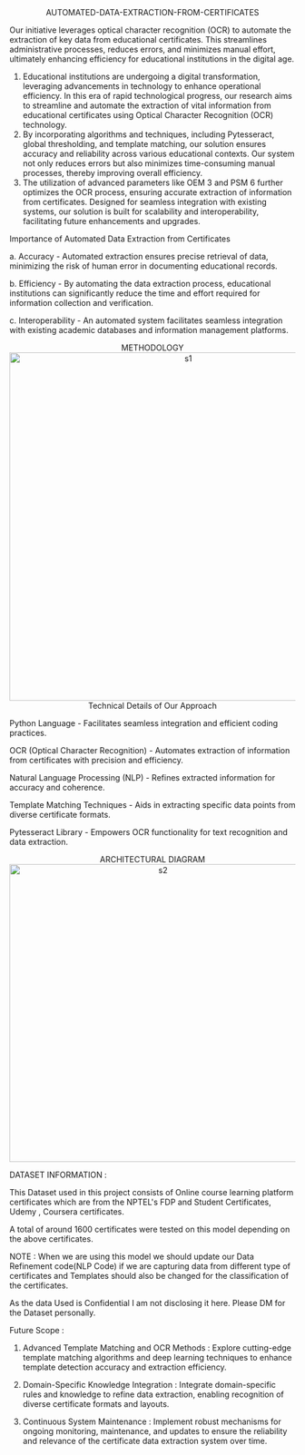 <div align="center">
AUTOMATED-DATA-EXTRACTION-FROM-CERTIFICATES
</div>

Our initiative leverages optical character recognition (OCR) to automate the extraction of key data from educational certificates. This streamlines administrative processes, reduces errors, and minimizes manual effort, ultimately enhancing efficiency for educational institutions in the digital age.

1. Educational institutions are undergoing a digital transformation, leveraging advancements in technology to enhance operational efficiency. In this era of rapid technological progress, our research aims to streamline and automate the extraction of vital information from educational certificates using Optical Character Recognition (OCR) technology.
2. By incorporating algorithms and techniques, including Pytesseract, global thresholding, and template matching, our solution ensures accuracy and reliability across various educational contexts. Our system not only reduces errors but also minimizes time-consuming manual processes, thereby improving overall efficiency.
3. The utilization of advanced parameters like OEM 3 and PSM 6 further optimizes the OCR process, ensuring accurate extraction of information from certificates. Designed for seamless integration with existing systems, our solution is built for scalability and interoperability, facilitating future enhancements and upgrades.

Importance of Automated Data Extraction from Certificates

a. Accuracy - Automated extraction ensures precise retrieval of data, minimizing the risk of human error in documenting educational records.

b. Efficiency - By automating the data extraction process, educational institutions can significantly reduce the time and effort required for information collection and verification.

c. Interoperability - An automated system facilitates seamless integration with existing academic databases and information management platforms.




<div align="center">
METHODOLOGY
</div>
<div align="center">
  <img width="614" alt="s1" src="https://github.com/user-attachments/assets/6283d8ad-700d-4c5c-b61b-0cd39eb3eeac">
</div>

<div align="center">
Technical Details of Our Approach 
</div>

Python Language - Facilitates seamless integration and efficient coding practices.

OCR (Optical Character Recognition) - Automates extraction of information from certificates with precision and efficiency.

Natural Language Processing (NLP) - Refines extracted information for accuracy and coherence.

Template Matching Techniques - Aids in extracting specific data points from diverse certificate formats.

Pytesseract Library - Empowers OCR functionality for text recognition and data extraction.

<div align="center">
ARCHITECTURAL DIAGRAM
</div>

<div align="center">
<img width="525" alt="s2" src="https://github.com/user-attachments/assets/1ec090ce-2f9e-4c2d-ab76-952f8655f293">

</div>


DATASET INFORMATION :

This Dataset used in this project consists of Online course learning platform certificates which are from the NPTEL's FDP and Student Certificates, Udemy , Coursera certificates.

A total of around 1600 certificates were tested on this model depending on the above certificates.

NOTE : When we are using this model we should update our Data Refinement code(NLP Code) if we are capturing data from different type of certificates and Templates should also be changed for the classification of the certificates.


As the data Used is Confidential I am not disclosing it here. Please DM for the Dataset personally.

Future Scope : 

1. Advanced Template Matching and OCR Methods : Explore cutting-edge template matching algorithms and deep learning techniques to enhance template detection accuracy and extraction efficiency.
   
2. Domain-Specific Knowledge Integration : Integrate domain-specific rules and knowledge to refine data extraction, enabling recognition of diverse certificate formats and layouts.
   
3. Continuous System Maintenance : Implement robust mechanisms for ongoing monitoring, maintenance, and updates to ensure the reliability and relevance of the certificate data extraction system over time.

